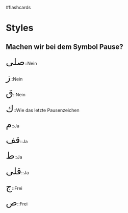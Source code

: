 #flashcards

# Styles

## Machen wir bei dem Symbol Pause?

<span style="font-size: 22pt">صلى</span>::Nein
<!--SR:!2022-10-21,3,250-->
<span style="font-size: 22pt">ز</span>::Nein
<!--SR:!2022-10-21,3,250-->
<span style="font-size: 22pt">ق</span>::Nein
<!--SR:!2022-10-21,3,250-->
<span style="font-size: 22pt">ك</span>::Wie das letzte Pausenzeichen
<!--SR:!2022-10-21,3,250-->
<span style="font-size: 22pt">م</span>::Ja
<!--SR:!2022-10-21,4,270-->
<span style="font-size: 22pt">ﻗﻒ</span>::Ja
<!--SR:!2022-10-21,3,250-->
<span style="font-size: 22pt">ط</span>::Ja
<!--SR:!2022-10-21,4,270-->
<span style="font-size: 22pt">قلى</span>::Ja
<!--SR:!2022-10-20,3,250-->
<span style="font-size: 22pt">ج</span>::Frei
<!--SR:!2022-10-21,4,270-->
<span style="font-size: 22pt">ص</span>::Frei
<!--SR:!2022-10-21,4,270-->

